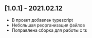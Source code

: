 ## [1.0.1] - 2021.02.12

- В проект добавлен typescript
- Небольшая реорганизация файлов
- Поправлена сборка для работы с ts